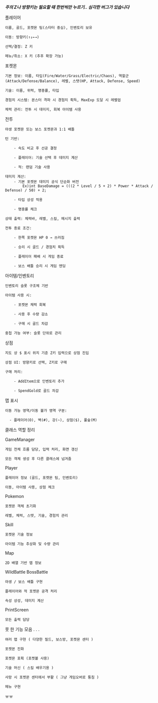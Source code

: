 *****주의 Z나 방향키는 필요할 때 한번씩만 누르기.. 심각한 버그가 있습니다*****

플레이어

	이름, 골드, 포켓몬 팀(스타터 중심), 인벤토리 보유

	이동: 방향키(↑↓←→)

	선택/결정: Z 키

	메뉴/취소: X 키 (추후 확장 가능)

포켓몬

	기본 정보: 이름, 타입(Fire/Water/Grass/Electric/Chaos), 역할군(Attack/Defense/Balance), 레벨, 스탯(HP, Attack, Defense, Speed)

	기술: 이름, 위력, 명중률, 타입

	경험치 시스템: 몬스터 격파 시 경험치 획득, MaxExp 도달 시 레벨업

	체력 관리: 전투 시 데미지, 회복 아이템 사용
	
전투

	야생 포켓몬 또는 보스 포켓몬과 1:1 배틀

	턴 기반:

		- 속도 비교 후 선공 결정

		- 플레이어: 기술 선택 후 데미지 계산

		- 적: 랜덤 기술 사용

	데미지 계산:
		- 기본 포켓몬 데미지 공식 단순화 버전
			Ex)int BaseDamage = (((2 * Level / 5 + 2) * Power * Attack / Defense) / 50) + 2;

		- 타입 상성 적용

		- 명중률 체크
		 
	상태 출력: 체력바, 레벨, 스킬, 메시지 출력	

	전투 종료 조건:

		- 한쪽 포켓몬 HP 0 → 쓰러짐

		- 승리 시 골드 / 경험치 획득

		- 플레이어 패배 시 게임 종료
		
		- 보스 배틀 승리 시 게임 엔딩
		
아이템/인벤토리

	인벤토리 슬롯 구조체 기반

	아이템 사용 시:

		- 포켓몬 체력 회복

		- 사용 후 수량 감소

		- 구매 시 골드 차감

	중첩 가능 여부: 슬롯 단위로 관리
	
상점

	지도 상 $ 표시 위치 기준 Z키 입력으로 상점 진입

	상점 UI: 방향키로 선택, Z키로 구매

	구매 처리:

		- AddItem으로 인벤토리 추가

		- SpendGold로 골드 차감
		
맵 표시

	이동 가능 영역/이동 불가 영역 구분:

	  - 플레이어(O), 벽(#), 강(~), 상점($), 풀숲(M)
    

클래스 역할 정리


GameManager

	게임 전체 흐름 담당, 입력 처리, 화면 갱신
	
	모든 객체 생성 후 다른 클래스에 넘겨줌

Player

	플레이어 정보 (골드, 포켓몬 팀, 인벤토리)
	
	이동, 아이템 사용, 상점 체크

Pokemon

	포켓몬 객체 초기화
	
	레벨, 체력, 스탯, 기술, 경험치 관리

Skill

	포켓몬 기술 정보
	
	아이템 기능 추상화 및 수량 관리

Map

	2D 배열 기반 맵 정보
  
WildBattle
BossBattle
  
	야생 / 보스 배틀 구현
	
	플레이어와 적 포켓몬 공격 처리
	
	속성 상성, 데미지 계산

PrintScreen

	모든 출력 담당


못 한 기능 모음 . . .

	여러 맵 구현 ( 다양한 필드, 보스방, 포켓몬 센터 )
	
	포켓몬 진화
	
	포켓몬 포획 (포켓볼 사용) 
	
	기술 머신 ( 스킬 배우기용 )
	
	사망 시 포켓몬 센터에서 부활 ( 그냥 게임오버로 퉁침 )
	
	메뉴 구현

ㅠㅠ
